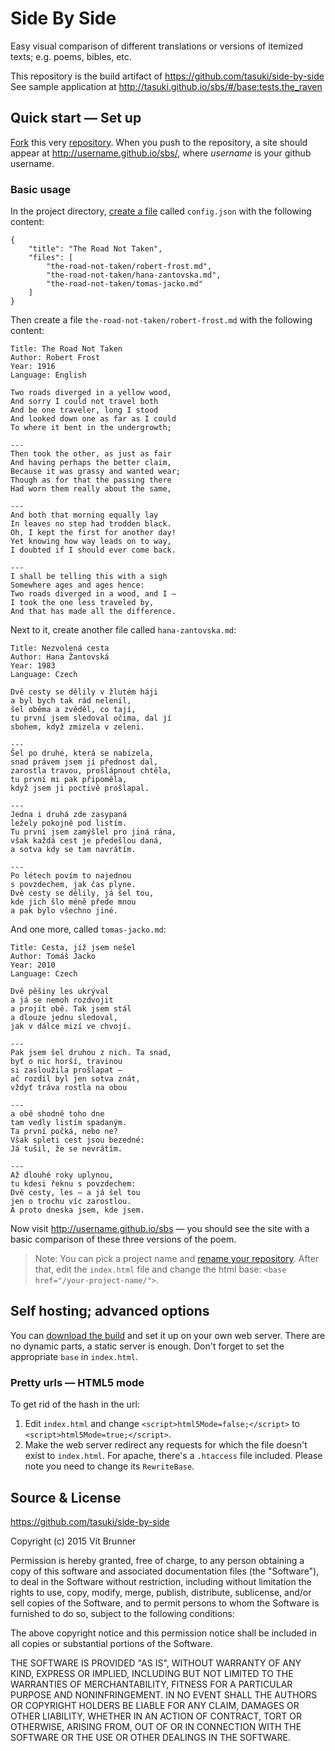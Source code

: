 # Side By Side

Easy visual comparison of different translations or versions of itemized texts;
e.g. poems, bibles, etc.

This repository is the build artifact of https://github.com/tasuki/side-by-side  
See sample application at http://tasuki.github.io/sbs/#/base:tests.the_raven

## Quick start — Set up

[Fork] this very [repository]. When you push to the repository, a site should
appear at http://username.github.io/sbs/, where _username_ is your github
username.

[fork]: https://help.github.com/articles/fork-a-repo/
[repository]: https://github.com/tasuki/sbs

### Basic usage

In the project directory, [create a file] called `config.json` with the
following content:

[create a file]: https://help.github.com/articles/creating-new-files/

	{
		"title": "The Road Not Taken",
		"files": [
			"the-road-not-taken/robert-frost.md",
			"the-road-not-taken/hana-zantovska.md",
			"the-road-not-taken/tomas-jacko.md"
		]
	}

Then create a file `the-road-not-taken/robert-frost.md` with the following
content:

	Title: The Road Not Taken  
	Author: Robert Frost  
	Year: 1916  
	Language: English  
	
	Two roads diverged in a yellow wood,  
	And sorry I could not travel both  
	And be one traveler, long I stood  
	And looked down one as far as I could  
	To where it bent in the undergrowth;  
	
	---
	Then took the other, as just as fair  
	And having perhaps the better claim,  
	Because it was grassy and wanted wear;  
	Though as for that the passing there  
	Had worn them really about the same,  
	
	---
	And both that morning equally lay  
	In leaves no step had trodden black.  
	Oh, I kept the first for another day!  
	Yet knowing how way leads on to way,  
	I doubted if I should ever come back.  
	
	---
	I shall be telling this with a sigh  
	Somewhere ages and ages hence:  
	Two roads diverged in a wood, and I —  
	I took the one less traveled by,  
	And that has made all the difference.  

Next to it, create another file called `hana-zantovska.md`:

	Title: Nezvolená cesta  
	Author: Hana Žantovská  
	Year: 1983  
	Language: Czech  
	
	Dvě cesty se dělily v žlutém háji  
	a byl bych tak rád nelenil,  
	šel oběma a zvěděl, co tají,  
	tu první jsem sledoval očima, dal jí  
	sbohem, když zmizela v zeleni.  
	
	---
	Šel po druhé, která se nabízela,  
	snad právem jsem jí přednost dal,  
	zarostla travou, prošlápnout chtěla,  
	tu první mi pak připoměla,  
	když jsem ji poctivě prošlapal.  
	
	---
	Jedna i druhá zde zasypaná  
	ležely pokojně pod listím.  
	Tu první jsem zamýšlel pro jiná rána,  
	však každá cest je předešlou daná,  
	a sotva kdy se tam navrátím.  
	
	---
	Po létech povím to najednou  
	s povzdechem, jak čas plyne.  
	Dvě cesty se dělily, já šel tou,  
	kde jich šlo méně přede mnou  
	a pak bylo všechno jiné.  

And one more, called `tomas-jacko.md`:

	Title: Cesta, jíž jsem nešel  
	Author: Tomáš Jacko  
	Year: 2010  
	Language: Czech  
	
	Dvě pěšiny les ukrýval  
	a já se nemoh rozdvojit  
	a projít obě. Tak jsem stál  
	a dlouze jednu sledoval,  
	jak v dálce mizí ve chvojí.  
	
	---
	Pak jsem šel druhou z nich. Ta snad,  
	byť o nic horší, travinou  
	si zasloužila prošlapat —  
	ač rozdíl byl jen sotva znát,  
	vždyť tráva rostla na obou  
	
	---
	a obě shodně toho dne  
	tam vedly listím spadaným.  
	Ta první počká, nebo ne?  
	Však spleti cest jsou bezedné:  
	Já tušil, že se nevrátím.  
	
	---
	Až dlouhé roky uplynou,  
	tu kdesi řeknu s povzdechem:  
	Dvě cesty, les — a já šel tou  
	jen o trochu víc zarostlou.  
	A proto dneska jsem, kde jsem.  

Now visit http://username.github.io/sbs — you should see the site with a basic
comparison of these three versions of the poem.

> Note: You can pick a project name and [rename your repository]. After that,
> edit the `index.html` file and change the html base:
> `<base href="/your-project-name/">`.

[rename your repository]: https://help.github.com/articles/renaming-a-repository/

## Self hosting; advanced options

You can [download the build] and set it up on your own web server. There are no
dynamic parts, a static server is enough. Don't forget to set the appropriate
`base` in `index.html`.

[download the build]: https://github.com/tasuki/sbs/archive/gh-pages.zip

### Pretty urls — HTML5 mode

To get rid of the hash in the url:

1. Edit `index.html` and change `<script>html5Mode=false;</script>` to
   `<script>html5Mode=true;</script>`.
2. Make the web server redirect any requests for which the file doesn't exist
   to `index.html`. For apache, there's a `.htaccess` file included. Please
   note you need to change its `RewriteBase`.

## Source & License

https://github.com/tasuki/side-by-side

Copyright (c) 2015 Vít Brunner

Permission is hereby granted, free of charge, to any person obtaining a copy of
this software and associated documentation files (the "Software"), to deal in
the Software without restriction, including without limitation the rights to
use, copy, modify, merge, publish, distribute, sublicense, and/or sell copies
of the Software, and to permit persons to whom the Software is furnished to do
so, subject to the following conditions:

The above copyright notice and this permission notice shall be included in all
copies or substantial portions of the Software.

THE SOFTWARE IS PROVIDED "AS IS", WITHOUT WARRANTY OF ANY KIND, EXPRESS OR
IMPLIED, INCLUDING BUT NOT LIMITED TO THE WARRANTIES OF MERCHANTABILITY,
FITNESS FOR A PARTICULAR PURPOSE AND NONINFRINGEMENT. IN NO EVENT SHALL THE
AUTHORS OR COPYRIGHT HOLDERS BE LIABLE FOR ANY CLAIM, DAMAGES OR OTHER
LIABILITY, WHETHER IN AN ACTION OF CONTRACT, TORT OR OTHERWISE, ARISING FROM,
OUT OF OR IN CONNECTION WITH THE SOFTWARE OR THE USE OR OTHER DEALINGS IN THE
SOFTWARE.
